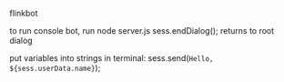 flinkbot


to run console bot, run node server.js
sess.endDialog(); returns to root dialog

put variables into strings in terminal: sess.send(`Hello, ${sess.userData.name}`);
